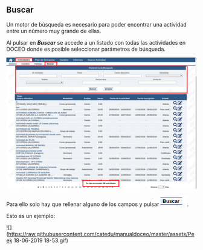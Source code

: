 ## Buscar

Un motor de búsqueda es necesario para poder encontrar una actividad entre un número muy grande de ellas.

Al pulsar en _**Buscar**_ se accede a un listado con todas las actividades en DOCEO donde es posible seleccionar parámetros de búsqueda.

![](https://raw.githubusercontent.com/catedu/manualdoceo/master/assets/Seleccion_753.png)

Para ello solo hay que rellenar alguno de los campos y pulsar ![](https://raw.githubusercontent.com/catedu/manualdoceo/master/assets/Seleccion_754.png).

Esto es un ejemplo:

![](https://raw.githubusercontent.com/catedu/manualdoceo/master/assets/Peek 18-06-2019 18-53.gif)